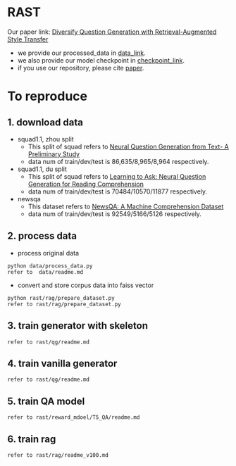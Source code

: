 # RAST
Our paper link: [Diversify Question Generation with Retrieval-Augmented Style Transfer]()  
- we provide our processed_data in [data_link]().
- we also provide our model checkpoint in [checkpoint_link]().
- if you use our repository, please cite [paper]().
# To reproduce
## 1. download data
- squad1.1, zhou split  
    - This split of squad refers to [Neural Question Generation from Text- A Preliminary Study](/https://arxiv.org/pdf/1704.01792.pdf)  
    - data num of train/dev/test is 86,635/8,965/8,964 respectively.
- squad1.1, du split
    - This split of squad refers to [Learning to Ask: Neural Question Generation for Reading Comprehension](https://arxiv.org/pdf/1705.00106.pdf)  
    - data num of train/dev/test is 70484/10570/11877 respectively.
- newsqa 
    - This dataset refers to [NewsQA: A Machine Comprehension Dataset](https://arxiv.org/pdf/1611.09830.pdf)
    - data num of train/dev/test is 92549/5166/5126 respectively.
## 2. process data
- process original data
```
python data/process_data.py  
refer to  data/readme.md  
```
- convert and store corpus data into faiss vector 
```
python rast/rag/prepare_dataset.py
refer to rast/rag/prepare_dataset.py
```
## 3. train generator with skeleton
```
refer to rast/qg/readme.md 
```
## 4. train vanilla generator
```
refer to rast/qg/readme.md 
```
## 5. train QA model
```
refer to rast/reward_mdoel/T5_QA/readme.md
```
## 6. train rag
```
refer to rast/rag/readme_v100.md
```



